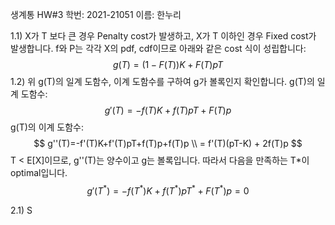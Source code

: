 생계통 HW#3
학번: 2021-21051
이름: 한누리

1.1)
X가 T 보다 큰 경우 Penalty cost가 발생하고, X가 T 이하인 경우 Fixed cost가 발생합니다.  f와 P는 각각 X의 pdf, cdf이므로 아래와 같은 cost 식이 성립합니다:
$$
g(T)=(1-F(T))K + F(T)pT
$$
1.2)
위 g(T)의 일계 도함수, 이계 도함수를 구하여 g가 볼록인지 확인합니다.
g(T)의 일계 도함수:
$$
g'(T)=-f(T)K+f(T)pT+F(T)p 
$$
g(T)의 이계 도함수:
$$
g''(T)=-f'(T)K+f'(T)pT+f(T)p+f(T)p \\
= f'(T)(pT-K) + 2f(T)p
$$
T < E[X]이므로, g''(T)는 양수이고 g는 볼록입니다. 따라서 다음을 만족하는 T*이 optimal입니다.
$$
g'(T^*)=-f(T^*)K+f(T^*)pT^*+F(T^*)p=0
$$

2.1)
S
<!--stackedit_data:
eyJoaXN0b3J5IjpbLTI2MzM3MzI3NiwtMTMwNTk3OTU1NSw0MD
M0NTUwOTMsMTg4Mjk5NjgwNF19
-->